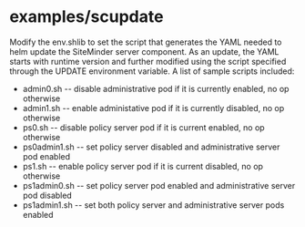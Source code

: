 # examples/scupdate
Modify the env.shlib to set the script that generates the YAML needed
to helm update the SiteMinder server component.
As an update, the YAML starts with runtime version and further
modified using the script specified through the UPDATE environment
variable.
A list of sample scripts included:
* admin0.sh -- disable administrative pod if it is currently enabled, no op otherwise
* admin1.sh -- enable administative pod if it is currently disabled, no op otherwise
* ps0.sh -- disable policy server pod if it is current enabled, no op otherwise
* ps0admin1.sh -- set policy server disabled and administrative server pod enabled
* ps1.sh -- enable policy server pod if it is current disabled, no op otherwise
* ps1admin0.sh -- set policy server pod enabled and administrative server pod disabled
* ps1admin1.sh -- set both policy server and administrative server pods enabled
